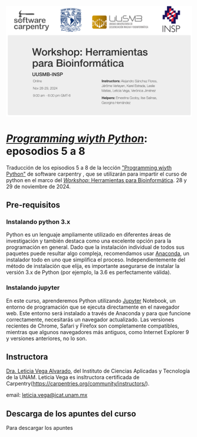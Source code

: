 ![](img/PresentaLogos.png)

# [*Programming wiyth Python*](https://swcarpentry.github.io/python-novice-inflammation/): eposodios 5 a 8 
Traducción de los episodios 5 a 8 de la lección ["Programming wiyth Python"](https://swcarpentry.github.io/python-novice-inflammation/) de software carpentry , que se utilizarán para impartir el curso de python en el marco del [*Workshop*: Herramientas para Bioinformática](https://tgodoy.github.io/2024-11-28-UUSMB_INSP-online/). 28 y 29 de noviembre de 2024.

## Pre-requisitos

### Instalando python 3.x

Python es un lenguaje ampliamente utilizado en diferentes áreas de investigación y también destaca como una excelente opción para la programación en general. Dado que la instalación individual de todos sus paquetes puede resultar algo compleja, recomendamos usar [Anaconda](https://www.anaconda.com/), un instalador todo en uno que simplifica el proceso. Independientemente del método de instalación que elija, es importante asegurarse de instalar la versión 3.x de Python (por ejemplo, la 3.6 es perfectamente válida).

### Instalando jupyter

En este curso, aprenderemos Python utilizando [Jupyter](https://jupyter.org/) Notebook, un entorno de programación que se ejecuta directamente en el navegador web. Este entorno será instalado a través de Anaconda y para que funcione correctamente, necesitarás un navegador actualizado. Las versiones recientes de Chrome, Safari y Firefox son completamente compatibles, mientras que algunos navegadores más antiguos, como Internet Explorer 9 y versiones anteriores, no lo son.

## Instructora

[Dra. Leticia Vega Alvarado](https://www.icat.unam.mx/dra-leticia-vega-alvarado/), del Instituto de Ciencias Aplicadas y Tecnología de la UNAM. Leticia Vega es insltructora certificada de Carpentry(https://carpentries.org/community/instructors/).

email: leticia.vega@icat.unam.mx

## Descarga de los apuntes del curso

Para descargar los apuntes
